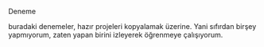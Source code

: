 D e n e m e 

buradaki denemeler, hazır projeleri kopyalamak üzerine. Yani sıfırdan birşey yapmıyorum, zaten yapan birini izleyerek öğrenmeye çalışıyorum.

 
 
